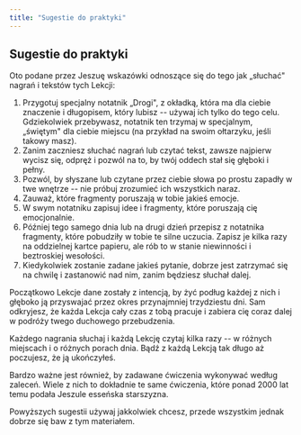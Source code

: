 ```yaml
---
title: "Sugestie do praktyki"
---
```


## Sugestie do praktyki

Oto podane przez Jeszuę wskazówki odnoszące się do tego jak „słuchać" nagrań i tekstów tych Lekcji:

1.  Przygotuj specjalny notatnik „Drogi", z okładką, która ma dla ciebie znaczenie i długopisem, który lubisz -- używaj ich tylko do tego celu. Gdziekolwiek przebywasz, notatnik ten trzymaj w specjalnym, „świętym" dla ciebie miejscu (na przykład na swoim ołtarzyku, jeśli takowy masz).
2.  Zanim zaczniesz słuchać nagrań lub czytać tekst, zawsze najpierw wycisz się, odpręż i pozwól na to, by twój oddech stał się głęboki i pełny.
3.  Pozwól, by słyszane lub czytane przez ciebie słowa po prostu zapadły w twe wnętrze -- nie próbuj zrozumieć ich wszystkich naraz.
4.  Zauważ, które fragmenty poruszają w tobie jakieś emocje.
5.  W swym notatniku zapisuj idee i fragmenty, które poruszają cię emocjonalnie.
6.  Później tego samego dnia lub na drugi dzień przepisz z notatnika fragmenty, które pobudziły w tobie te silne uczucia. Zapisz je kilka razy na oddzielnej kartce papieru, ale rób to w stanie niewinności i beztroskiej wesołości.
7.  Kiedykolwiek zostanie zadane jakieś pytanie, dobrze jest zatrzymać się na chwilę i zastanowić nad nim, zanim będziesz słuchał dalej.

Początkowo Lekcje dane zostały z intencją, by żyć podług każdej z nich i głęboko ją przyswajać przez okres przynajmniej trzydziestu dni. Sam odkryjesz, że każda Lekcja cały czas z tobą pracuje i zabiera cię coraz dalej w podróży twego duchowego przebudzenia.

Każdego nagrania słuchaj i każdą Lekcję czytaj kilka razy -- w różnych miejscach i o różnych porach dnia. Bądź z każdą Lekcją tak długo aż poczujesz, że ją ukończyłeś.

Bardzo ważne jest również, by zadawane ćwiczenia wykonywać według zaleceń. Wiele z nich to dokładnie te same ćwiczenia, które ponad 2000 lat temu podała Jeszule esseńska starszyzna.

Powyższych sugestii używaj jakkolwiek chcesz, przede wszystkim jednak dobrze się baw z tym materiałem.